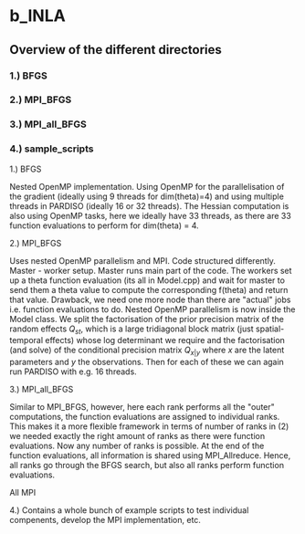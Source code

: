 # b_INLA

## Overview of the different directories

### 1.) BFGS
### 2.) MPI_BFGS
### 3.) MPI_all_BFGS
### 4.) sample_scripts

1.) BFGS

Nested OpenMP implementation. Using OpenMP for the parallelisation of the gradient (ideally using 9 threads for dim(theta)=4) and using multiple threads in PARDISO (ideally 16 or 32 threads). The Hessian computation is also using OpenMP tasks, here we ideally have 33 threads, as there are 33 function evaluations to perform for dim(theta) = 4.  

2.) MPI_BFGS

Uses nested OpenMP parallelism and MPI. Code structured differently. Master - worker setup. Master runs main part of the code. The workers set up a theta function evaluation (its all in Model.cpp) and wait for master to send them a theta value to compute the corresponding f(theta) and return that value. Drawback, we need one more node than there are "actual" jobs i.e. function evaluations to do. Nested OpenMP parallelism is now inside the Model class. We split the factorisation of the prior precision matrix of the random effects $Q_{st}$, which is a large tridiagonal block matrix (just spatial-temporal effects) whose log determinant we require and the factorisation (and solve) of the conditional precision matrix $Q_{x|y}$ where $x$ are the latent parameters and $y$ the observations. Then for each of these we can again run PARDISO with e.g. 16 threads. 

3.) MPI_all_BFGS

Similar to MPI_BFGS, however, here each rank performs all the "outer" computations, the function evaluations are assigned to individual ranks. This makes it a more flexible framework in terms of number of ranks in (2) we needed exactly the right amount of ranks as there were function evaluations. Now any number of ranks is possible. At the end of the function evaluations, all information is shared using MPI_Allreduce. Hence, all ranks go through the BFGS search, but also all ranks perform function evaluations. 

All MPI 

4.) Contains a whole bunch of example scripts to test individual compenents, develop the MPI implementation, etc.

